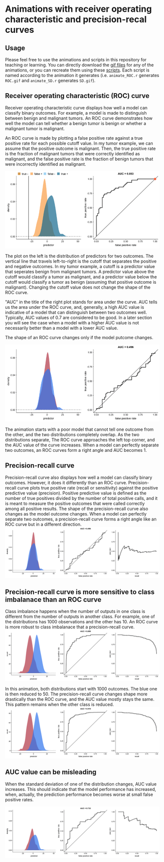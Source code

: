Animations with receiver operating characteristic and precision-recal curves
============================================================================

Usage
-----

Please feel free to use the animations and scripts in this repository
for teaching or learning. You can directly download the [gif
files](animations) for any of the animations, or you can recreate them
using these [scripts](R). Each script is named according to the
animation it generates (i.e. `animate_ROC.r` generates `ROC.gif` and
`animate_SD.r` generates `SD.gif`).

Receiver operating characteristic (ROC) curve
---------------------------------------------

Receiver operating characteristic curve displays how well a model can
classify binary outcomes. For example, a model is made to distinguish
between benign and malignant tumors. An ROC curve demonstrates how well
the model can tell whether a benign tumor is benign or whether a
malignant tumor is malignant.

An ROC curve is made by plotting a false positive rate against a true
positive rate for each possible cutoff value. In my tumor example, we
can assume that the positive outcome is malignant. Then, the true
positive rate is the fraction of malignant tumors that were correctly
identified as malignant, and the false positive rate is the fraction of
benign tumors that were incorrectly identified as malignant.

![cutoff.gif](animations/cutoff.gif)

The plot on the left is the distribution of predictors for two outcomes.
The vertical line that travels left-to-right is the cutoff that
separates the positive and negative outcomes. In my tumor example, a
cutoff is a predictor value that seperates benign from malignant tumors.
A predictor value above the cutoff would classify a tumor as malignant,
and a predictor value below the cutoff would classify a tumor as benign
(assuming that positive outcome is malignant). Changing the cutoff value
does not change the shape of the ROC curve.

"AUC" in the title of the right plot stands for area under the curve.
AUC tells us the area under the ROC curve, and, generally, a high AUC
value is indicative of a model that can distinguish between two outcomes
well. Typically, AUC values of 0.7 are considered to be good. In a later
section you will see the case when a model with a higher AUC value is
not necessarily better than a model with a lower AUC value.

The shape of an ROC curve changes only if the model putcome changes.

![](animations/ROC.gif)

The animation starts with a poor model that cannot tell one outcome from
the other, and the two distributions completely overlap. As the two
distributions separate, The ROC curve approaches the left top corner,
and the AUC value of the curve increases. When a model can perfectly
separate two outcomes, an ROC curves form a right angle and AUC becomes
1.

Precision-recall curve
----------------------

Precision-recall curve also displays how well a model can classify
binary outcomes. However, it does it differently than an ROC curve.
Precision-recall curve plots true positive rate (recall or sensitivity)
against the positive predictive value (precision). Positive predictive
value is defined as the number of true positives divided by the number
of total positive calls, and it is meant to measure the positive
outcomes that were called correctly among all positive results. The
shape of the precision-recall curve also changes as the model outcome
changes. When a model can perfectly separate two outcomes, a
precision-recall curve forms a right angle like an ROC curve but in a
different direction. ![](animations/PR.gif)

Precision-recall curve is more sensitive to class imbalanace than an ROC curve
------------------------------------------------------------------------------

Class imbalance happens when the number of outputs in one class is
different from the number of outputs in another class. For example, one
of the distributions has 1000 observations and the other has 10. An ROC
curve is more robust to class imbalanace that a precision-recall curve.
![](animations/imbalance.gif)

In this animation, both distributions start with 1000 outcomes. The blue
one is then reduced to 50. The precision-recall curve changes shape more
drastically than the ROC curve, and the AUC value mostly stays the same.
This pattern remains when the other class is reduced.
![](animations/imbalance2.gif)

AUC value can be misleading
---------------------------

When the standard deviation of one of the distribution changes, AUC
value increases. This should indicate that the model performance has
increased, when, actually, the prediction performance becomes worse at
small false positive rates.

![](animations/SD.gif)
